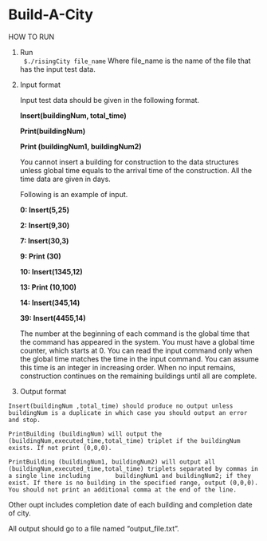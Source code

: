 # Build-A-City

HOW TO RUN 
 1. Run   
 ` $./risingCity file_name`
    Where file_name is the name of the file that has the input test data.
    
 2. Input format
 
    Input test data should be given in the following format.
 
    **Insert(buildingNum, total_time)**
    
    **Print(buildingNum)**
    
    **Print (buildingNum1, buildingNum2)**
    
 
    You cannot insert a building for construction to the data structures unless global time equals to the arrival time of the construction. All the time data are       given in days.
 
    Following is an example of input.
 
    **0: Insert(5,25)**

    **2: Insert(9,30)**

    **7: Insert(30,3)**

    **9: Print (30)**

    **10: Insert(1345,12)**

    **13: Print (10,100)**

    **14: Insert(345,14)**

    **39: Insert(4455,14)**
 
    The number at the beginning of each command is the global time that the command has appeared in the system. You must have a global time counter, which starts at     0. You can read the input command only when the global time matches the time in the input command. You can assume this time is an integer in increasing order.       When no input remains, construction continues on the remaining buildings until all are complete.
    
  3. Output format
    
    Insert(buildingNum ,total_time) should produce no output unless buildingNum is a duplicate in which case you should output an error and stop.
 
    PrintBuilding (buildingNum) will output the (buildingNum,executed_time,total_time) triplet if the buildingNum exists. If not print (0,0,0).
 
    PrintBuilding (buildingNum1, buildingNum2) will output all (buildingNum,executed_time,total_time) triplets separated by commas in a single line including       buildingNum1 and buildingNum2; if they exist. If there is no building in the specified range, output (0,0,0). You should not print an additional comma at the end of the line.

   Other oupt includes completion date of each building and completion date of city.
 
   All output should go to a file named “output_file.txt”.



